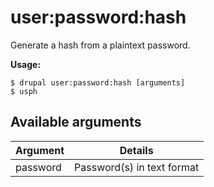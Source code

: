 # user:password:hash
Generate a hash from a plaintext password.

**Usage:**
```
$ drupal user:password:hash [arguments]
$ usph  
```

## Available arguments
Argument | Details
---------|-------------
password | Password(s) in text format
